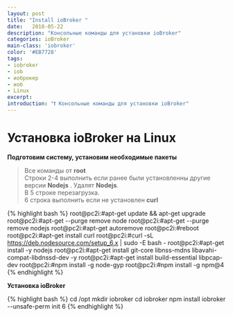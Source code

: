 ```yaml
---
layout: post
title: "Install ioBroker "
date:   2018-05-22
description: "Консольные команды для установки ioBroker"
categories: ioBroker
main-class: 'iobroker'
color: '#EB7728'
tags:
- iobroker
- iob
- иоброкер
- иоб
- Linux 
excerpt:
introduction: "❗️ Консольные команды для установки ioBroker"
---
```


# Установка ioBroker на Linux
**Подготовим систему, установим необходимые пакеты**
>Все команды от **root**     
>Строки 2-4 выполнить если ранее были установленны другие версии **Nodejs** . Удалят **Nodejs**.    
>В 5 строке перезагрузка.    
>6 строка выполнить если не установлен **curl**

{% highlight bash %}
root@pc2i:#apt-get update && apt-get upgrade
root@pc2i:#apt-get --purge remove node
root@pc2i:#apt-get --purge remove nodejs
root@pc2i:#apt-get autoremove
root@pc2i:#reboot
root@pc2i:#apt-get install curl
root@pc2i:#curl -sL https://deb.nodesource.com/setup_6.x | sudo -E bash -
root@pc2i:#apt-get install -y nodejs
root@pc2i:#apt-get install git-core libnss-mdns libavahi-compat-libdnssd-dev -y
root@pc2i:#apt-get install build-essential libpcap-dev
root@pc2i:#npm install -g node-gyp
root@pc2i:#npm install -g npm@4
{% endhighlight %}

**Установка ioBroker**

{% highlight bash %}
cd /opt
mkdir iobroker
cd iobroker
npm install iobroker --unsafe-perm
init 6
{% endhighlight %}



